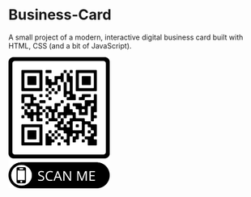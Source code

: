 # Business-Card
A small project of a modern, interactive digital business card built with HTML, CSS (and a bit of JavaScript).


<img src="BusinessCardQRCode.png" alt="QR Code" width="200"/>
